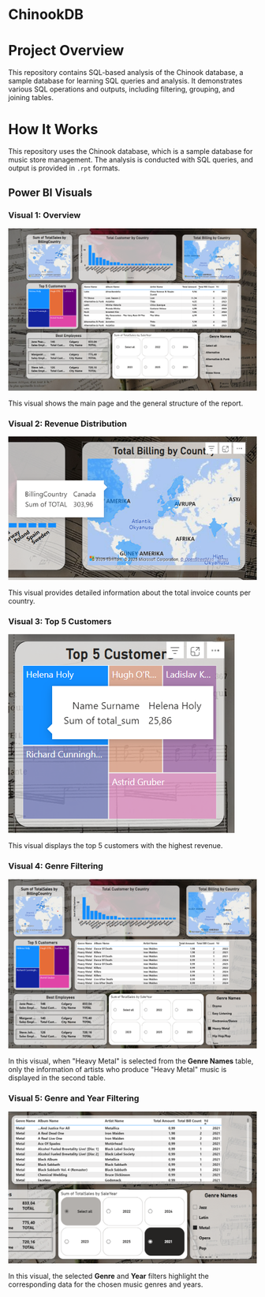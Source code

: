 # ChinookDB

# Project Overview
This repository contains SQL-based analysis of the Chinook database, a sample database for learning SQL queries and analysis. It demonstrates various SQL operations and outputs, including filtering, grouping, and joining tables.

# How It Works
This repository uses the Chinook database, which is a sample database for music store management. The analysis is conducted with SQL queries, and output is provided in `.rpt` formats.

## Power BI Visuals

### Visual 1: Overview
![Genel Bakış](images/main%20page.png)

This visual shows the main page and the general structure of the report.

### Visual 2: Revenue Distribution
![Gelir Dağılımı](images/Ekran%20görüntüsü%202025-01-23%20231041.png)

This visual provides detailed information about the total invoice counts per country.

### Visual 3: Top 5 Customers
![En İyi 5 Müşteri](images/Ekran%20görüntüsü%202025-01-23%20231114.png)

This visual displays the top 5 customers with the highest revenue.

### Visual 4: Genre Filtering
![Genre Filtreleme](images/2.png)

In this visual, when "Heavy Metal" is selected from the **Genre Names** table, only the information of artists who produce "Heavy Metal" music is displayed in the second table.

### Visual 5: Genre and Year Filtering
![Genre ve Yıl Filtrelemesi](images/Ekran%20görüntüsü%202025-01-23%20231216.png)

In this visual, the selected **Genre** and **Year** filters highlight the corresponding data for the chosen music genres and years.


